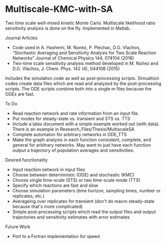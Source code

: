 # Multiscale-KMC-with-SA
Two time scale well-mixed kinetic Monte Carlo. Multiscale likelihood ratio sensitivity analysis is done on the fly. Implemented in Matlab.

Journal Articles
- Code used in A. Hashemi, M. Nunez, P. Plechac, D.G. Vlachos, “Stochastic Averaging and Sensitivity Analysis for Two Scale Reaction Networks” Journal of Chemical Physics 144, 074104 (2016)
- Two-time scale sensitivity analysis method developed in M. Núñez and D.G. Vlachos, J. Chem. Phys. 142 (4), 044108 (2015)

Includes the simulation code as well as post-processing scripts. Simualtion codes create data files which are read and analyzed by the post-processing scripts. The ODE scripts combine both into a single m files because the ODEs are fast.

To Do
- Read reaction network and rate information from an input file.
- Put modes for steady-state vs. transient and STS vs. TTS
- Include a latex document with a simple example worked out (with data). There is an example in Research_Files/Thesis/MultiscaleSA
- Complete automaton for arbitrary networks in ODE_TTS
- Make the graph analysis in each function consistent, complete, and general for arbitrary networks. 
	May want to just have each function output a trajectory of population averages and sensitivities.
	
Desired functionality
- Input reaction network in input files
- Choose between deterministic (ODE) and stochastic (KMC)
- Choose single time-scale (STS) or two time-scale mode (TTS)
- Specify which reactions are fast and slow
- Choose simulation parameters (time horizon, sampling times, number or replicates, etc.)
- Averageing over replicates for transient (don't do macro steady-state because that's more complicated)
- Simple post-processing scripts which read the output files and output trajectories and sensitivity estimates with error estimates

Future Work
- Port to a Fortran implementation for speed
